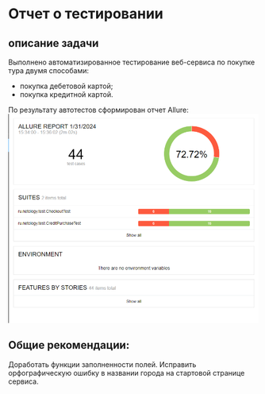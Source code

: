# Отчет о тестировании

##  описание задачи

Выполнено автоматизированное тестирование веб-сервиса по покупке тура
двумя способами:

- покупка дебетовой картой;
- покупка кредитной картой.


По результату автотестов сформирован  отчет Allure:
![img.png](img.png)


## Общие рекомендации:

Доработать функции заполненности полей.
Исправить орфографическую ошибку в названии города на стартовой странице сервиса.